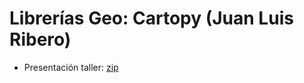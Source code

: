 # Librerías Geo: Cartopy (Juan Luis Ribero)

* Presentación taller: [zip](https://drive.google.com/file/d/0B0-vsppZ3ddFUTdNZ24yRDd4X1U/view?usp=sharing)
